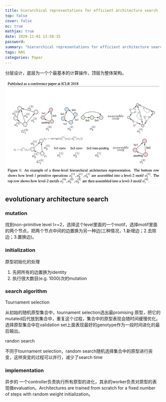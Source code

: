 ```yaml
---
title: hierarchical representations for efficient architecture search
top: false
cover: false
oc: true
mathjax: true
date: 2020-11-01 13:58:15
password:
summary: "hierarchical representations for efficient architecture search解读"
tags: NAS
categories: Paper
---
```


分层设计，底层为一个个最基本的计算操作，顶层为整体架构。

![hiarchical architecture representation](04-HREAS/01-hierarchical-architecture-representation.png)

## evolutionary architecture search

### mutation

找到non-primitive level l>=2，选择这个level里面的一个motif，选择motif里面的两个节点，把两个节点中间的边置换为另一种边(三种情况，1.新增边；2.去除边；3.置换边)。

### initialization

原型初始化的处理

1. 先把所有的边置换为identity
2. 执行很大数目(e.g. 1000)次的mutation

### search algorithm

Tournament selection

从初始的随机原型集合中，tournament selection选出最promising 原型，把它的mutated后代放到集合中，重复这个过程，集合中的原型表现会随时间缓慢优化。选择原型集合中在validation set上面表现最好的genotype作为一段时间进化的最后输出。

randon search

不同于tournament selection，random search随机选择集合中的原型进行突变，这样突变的过程可以并行，减少了search time

### implementation

异步的 一个controller负责执行所有原型的进化，其余的worker负责对原型的表现做evaluation。Architectures are trained from scratch for a fixed number of steps with random weight initialization。
